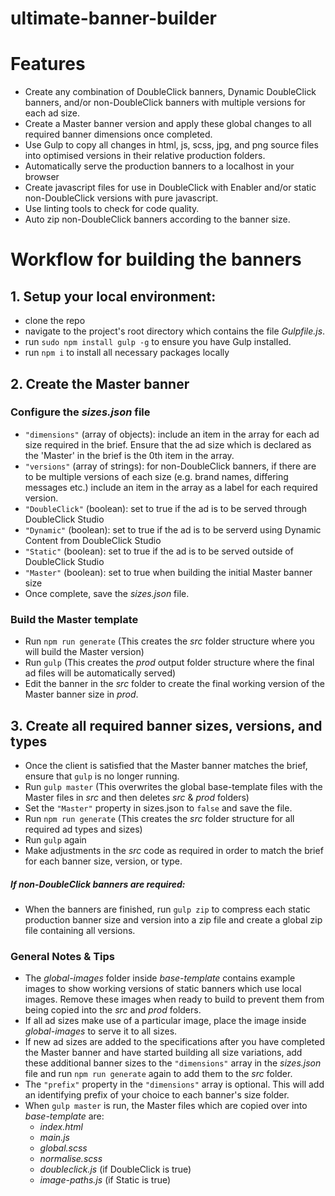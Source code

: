 # ultimate-banner-builder

# Features
- Create any combination of DoubleClick banners, Dynamic DoubleClick banners, and/or non-DoubleClick banners with multiple versions for each ad size. 
- Create a Master banner version and apply these global changes to all required banner dimensions once completed.
- Use Gulp to copy all changes in html, js, scss, jpg, and png source files into optimised versions in their relative production folders.
- Automatically serve the production banners to a localhost in your browser
- Create javascript files for use in DoubleClick with Enabler and/or static non-DoubleClick versions with pure javascript.
- Use linting tools to check for code quality.
- Auto zip non-DoubleClick banners according to the banner size.


# Workflow for building the banners

## 1. Setup your local environment:
- clone the repo
- navigate to the project's root directory which contains the file *Gulpfile.js*.
- run `sudo npm install gulp -g` to ensure you have Gulp installed.
- run `npm i` to install all necessary packages locally

## 2. Create the Master banner
### Configure the *sizes.json* file
- `"dimensions"` (array of objects): include an item in the array for each ad size required in the brief. Ensure that the ad size which is declared as the 'Master' in the brief is the 0th item in the array.
- `"versions"` (array of strings): for non-DoubleClick banners, if there are to be multiple versions of each size (e.g. brand names, differing messages etc.) include an item in the array as a label for each required version.
- `"DoubleClick"` (boolean): set to true if the ad is to be served through DoubleClick Studio
- `"Dynamic"` (boolean): set to true if the ad is to be serverd using Dynamic Content from DoubleClick Studio
- `"Static"` (boolean): set to true if the ad is to be served outside of DoubleClick Studio
- `"Master"` (boolean): set to true when building the initial Master banner size
- Once complete, save the *sizes.json* file.

### Build the Master template
- Run `npm run generate` (This creates the *src* folder structure where you will build the Master version)
- Run `gulp` (This creates the *prod* output folder structure where the final ad files will be automatically served)
- Edit the banner in the *src* folder to create the final working version of the Master banner size in *prod*.

## 3. Create all required banner sizes, versions, and types 
- Once the client is satisfied that the Master banner matches the brief, ensure that `gulp` is no longer running.
- Run `gulp master` (This overwrites the global base-template files with the Master files in *src* and then deletes *src* & *prod* folders)
- Set the `"Master"` property in sizes.json to `false` and save the file.
- Run `npm run generate` (This creates the *src* folder structure for all required ad types and sizes)
- Run `gulp` again 
- Make adjustments in the *src* code as required in order to match the brief for each banner size, version, or type. 

##### If non-DoubleClick banners are required:
- When the banners are finished, run `gulp zip` to compress each static production banner size and version into a zip file and create a global zip file containing all versions.

### General Notes & Tips
- The *global-images* folder inside *base-template* contains example images to show working versions of static banners which use local images. Remove these images when ready to build to prevent them from being copied into the *src* and *prod* folders.
- If all ad sizes make use of a particular image, place the image inside *global-images* to serve it to all sizes.
- If new ad sizes are added to the specifications after you have completed the Master banner and have started building all size variations, add these additional banner sizes to the `"dimensions"` array in the *sizes.json* file and run `npm run generate` again to add them to the *src* folder.
- The `"prefix"` property in the `"dimensions"` array is optional. This will add an identifying prefix of your choice to each banner's size folder.
- When `gulp master` is run, the Master files which are copied over into *base-template* are: 
  - *index.html*
  - *main.js*
  - *global.scss*
  - *normalise.scss*
  - *doubleclick.js* (if DoubleClick is true)
  - *image-paths.js* (if Static is true)
